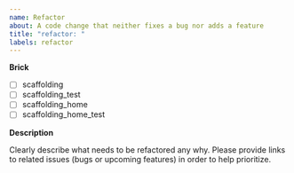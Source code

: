 ```yaml
---
name: Refactor
about: A code change that neither fixes a bug nor adds a feature
title: "refactor: "
labels: refactor
---
```


**Brick**

<!--- Put an `x` in all the boxes that apply: -->

- [ ] scaffolding
- [ ] scaffolding_test
- [ ] scaffolding_home
- [ ] scaffolding_home_test

**Description**

Clearly describe what needs to be refactored any why. Please provide links to related issues (bugs or upcoming features) in order to help prioritize.

